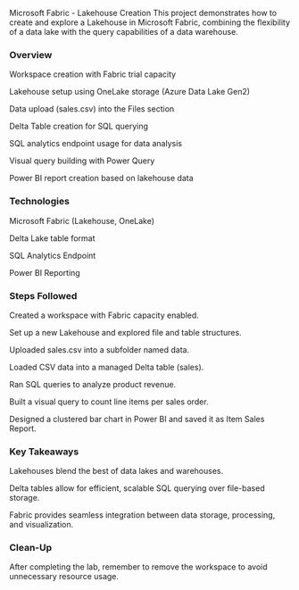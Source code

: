 Microsoft Fabric - Lakehouse Creation 
This project demonstrates how to create and explore a Lakehouse in Microsoft Fabric, combining the flexibility of a data lake with the query capabilities of a data warehouse.

### Overview
Workspace creation with Fabric trial capacity

Lakehouse setup using OneLake storage (Azure Data Lake Gen2)

Data upload (sales.csv) into the Files section

Delta Table creation for SQL querying

SQL analytics endpoint usage for data analysis

Visual query building with Power Query

Power BI report creation based on lakehouse data

### Technologies
Microsoft Fabric (Lakehouse, OneLake)

Delta Lake table format

SQL Analytics Endpoint

Power BI Reporting

### Steps Followed
Created a workspace with Fabric capacity enabled.

Set up a new Lakehouse and explored file and table structures.

Uploaded sales.csv into a subfolder named data.

Loaded CSV data into a managed Delta table (sales).

Ran SQL queries to analyze product revenue.

Built a visual query to count line items per sales order.

Designed a clustered bar chart in Power BI and saved it as Item Sales Report.

### Key Takeaways
Lakehouses blend the best of data lakes and warehouses.

Delta tables allow for efficient, scalable SQL querying over file-based storage.

Fabric provides seamless integration between data storage, processing, and visualization.

### Clean-Up
After completing the lab, remember to remove the workspace to avoid unnecessary resource usage.

